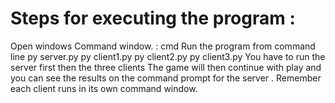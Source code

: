 # Steps for executing the program :
Open windows Command window. :   cmd
Run the program from command line
py server.py
py client1.py 
py client2.py
py client3.py
 You have to run the server first then the three clients
 The game will then continue with play and you can see the results on the command prompt for the server .
 Remember each client runs in its own command window. 
